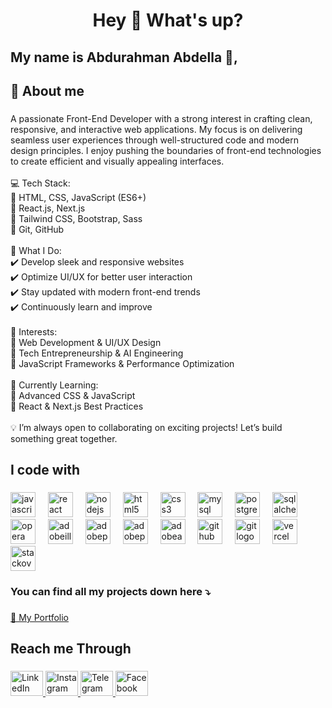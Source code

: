 



<h1 align="center">Hey 👋 What's up?</h1>

###

<h2 align="left">My name is Abdurahman Abdella 🌿,</h2>

###

<h2 align="left">👋 About me</h2>

###

<p align="left">A passionate Front-End Developer with a strong interest in crafting clean, responsive, and interactive web applications. My focus is on delivering seamless user experiences through well-structured code and modern design principles. I enjoy pushing the boundaries of front-end technologies to create efficient and visually appealing interfaces.<br><br>💻 Tech Stack:<br>🔹 HTML, CSS, JavaScript (ES6+)<br>🔹 React.js, Next.js<br>🔹 Tailwind CSS, Bootstrap, Sass<br>🔹 Git, GitHub<br><br>🚀 What I Do:<br>✔️ Develop sleek and responsive websites<br>✔️ Optimize UI/UX for better user interaction<br>✔️ Stay updated with modern front-end trends<br>✔️ Continuously learn and improve<br><br>🎯 Interests:<br>🔹 Web Development & UI/UX Design<br>🔹 Tech Entrepreneurship & AI Engineering<br>🔹 JavaScript Frameworks & Performance Optimization<br><br>📖 Currently Learning:<br>🔹 Advanced CSS & JavaScript<br>🔹 React & Next.js Best Practices<br><br>💡 I’m always open to collaborating on exciting projects! Let’s build something great together.</p>

###

<h2 align="left">I code with</h2>

###

<div align="left">
  <img src="https://cdn.jsdelivr.net/gh/devicons/devicon/icons/javascript/javascript-original.svg" height="40" alt="javascript logo"  />
  <img width="12" />
  <img src="https://cdn.jsdelivr.net/gh/devicons/devicon/icons/react/react-original.svg" height="40" alt="react logo"  />
  <img width="12" />
  <img src="https://cdn.jsdelivr.net/gh/devicons/devicon/icons/nodejs/nodejs-original.svg" height="40" alt="nodejs logo"  />
  <img width="12" />
  <img src="https://cdn.jsdelivr.net/gh/devicons/devicon/icons/html5/html5-original.svg" height="40" alt="html5 logo"  />
  <img width="12" />
  <img src="https://cdn.jsdelivr.net/gh/devicons/devicon/icons/css3/css3-original.svg" height="40" alt="css3 logo"  />
  <img width="12" />
  <img src="https://cdn.jsdelivr.net/gh/devicons/devicon/icons/mysql/mysql-original.svg" height="40" alt="mysql logo"  />
  <img width="12" />
  <img src="https://cdn.jsdelivr.net/gh/devicons/devicon/icons/postgresql/postgresql-original.svg" height="40" alt="postgresql logo"  />
  <img width="12" />
  <img src="https://cdn.jsdelivr.net/gh/devicons/devicon/icons/sqlalchemy/sqlalchemy-original.svg" height="40" alt="sqlalchemy logo"  />
  <img width="12" />
  <img src="https://cdn.jsdelivr.net/gh/devicons/devicon/icons/opera/opera-original.svg" height="40" alt="opera logo"  />
  <img width="12" />
  <img src="https://skillicons.dev/icons?i=ai" height="40" alt="adobeillustrator logo"  />
  <img width="12" />
  <img src="https://skillicons.dev/icons?i=ps" height="40" alt="adobephotoshop logo"  />
  <img width="12" />
  <img src="https://skillicons.dev/icons?i=pr" height="40" alt="adobepremierepro logo"  />
  <img width="12" />
  <img src="https://skillicons.dev/icons?i=ae" height="40" alt="adobeaftereffects logo"  />
  <img width="12" />
  <img src="https://skillicons.dev/icons?i=github" height="40" alt="github logo"  />
  <img width="12" />
  <img src="https://skillicons.dev/icons?i=git" height="40" alt="git logo"  />
  <img width="12" />
  <img src="https://skillicons.dev/icons?i=vercel" height="40" alt="vercel logo"  />
  <img width="12" />
  <img src="https://skillicons.dev/icons?i=stackoverflow" height="40" alt="stackoverflow logo"  />
</div>

###

<h3 align="left">You can find all my projects down here ⤵️</h3>

###

<a href="https://hayanabdella.vercel.app/" target="_blank">
  🔗 My Portfolio
</a>


<h2 align="left">Reach me Through</h2>

###

<div align="left">
 <a href="https://www.linkedin.com/in/abdurahamanlinked7750" target="_blank">
  <img src="https://raw.githubusercontent.com/maurodesouza/profile-readme-generator/master/src/assets/icons/social/linkedin/default.svg" width="52" height="40" alt="LinkedIn logo" />
</a>
<a href="https://www.instagram.com/satoru_hayan?igsh=cGY5d3Q5ZG1udThr" target="_blank">
  <img src="https://raw.githubusercontent.com/maurodesouza/profile-readme-generator/master/src/assets/icons/social/instagram/default.svg" width="52" height="40" alt="Instagram logo" />
</a>
<a href="https://t.me/@Satoru_hayan" target="_blank">
  <img src="https://raw.githubusercontent.com/maurodesouza/profile-readme-generator/master/src/assets/icons/social/telegram/default.svg" width="52" height="40" alt="Telegram logo" />
</a>
<a href="https://www.facebook.com/abdurahaman.habibi.7" target="_blank">
  <img src="https://raw.githubusercontent.com/maurodesouza/profile-readme-generator/master/src/assets/icons/social/facebook/default.svg" width="52" height="40" alt="Facebook logo" />
</a>

</div>

###
